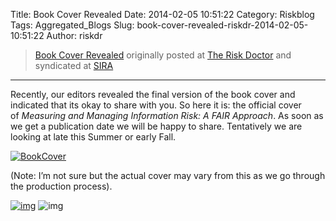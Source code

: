 Title: Book Cover Revealed
Date: 2014-02-05 10:51:22
Category: Riskblog
Tags: Aggregated_Blogs
Slug: book-cover-revealed-riskdr-2014-02-05-10:51:22
Author: riskdr

>[Book Cover Revealed](http://riskdr.com/2014/02/05/book-cover-revealed/) originally posted at [The Risk Doctor](http://riskdr.com) and syndicated at [SIRA](http://societyinforisk.org)
***
Recently, our editors revealed the final version of the book cover and indicated that its okay to share with you. So here it is: the official cover of *Measuring and Managing Information Risk: A FAIR Approach*. As soon as we get a publication date we will be happy to share. Tentatively we are looking at late this Summer or early Fall.

[![BookCover](http://riskdr.files.wordpress.com/2014/01/bookcover.png?w=620)](http://riskdr.files.wordpress.com/2014/01/bookcover.png)

(Note: I’m not sure but the actual cover may vary from this as we go through the production process).

[![img](/images/blank.png)](#) ![img](http://pixel.wp.com/b.gif?host=riskdr.com&blog=34767047&post=217&subd=riskdr&ref=&feed=1)


